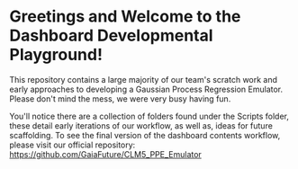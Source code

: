 # Greetings and Welcome to the Dashboard Developmental Playground!

This repository contains a large majority of our team's scratch work and early approaches to developing a Gaussian Process Regression Emulator. Please don't mind the mess, we were very busy having fun. 

You'll notice there are a collection of folders found under the Scripts folder, these detail early iterations of our workflow, as well as, ideas for future scaffolding. To see the final version of the dashboard contents workflow, please visit our official repository: https://github.com/GaiaFuture/CLM5_PPE_Emulator
